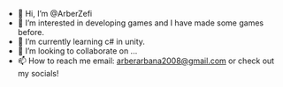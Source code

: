 - 👋 Hi, I’m @ArberZefi
- 👀 I’m interested in developing games and I have made some games before.
- 🌱 I’m currently learning c# in unity.
- 💞️ I’m looking to collaborate on ...
- 📫 How to reach me email: arberarbana2008@gmail.com or check out my socials!

<!---
ArberZefi/ArberZefi is a ✨ special ✨ repository because its `README.md` (this file) appears on your GitHub profile.
You can click the Preview link to take a look at your changes.
--->
